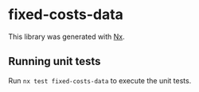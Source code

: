 # fixed-costs-data

This library was generated with [Nx](https://nx.dev).

## Running unit tests

Run `nx test fixed-costs-data` to execute the unit tests.
